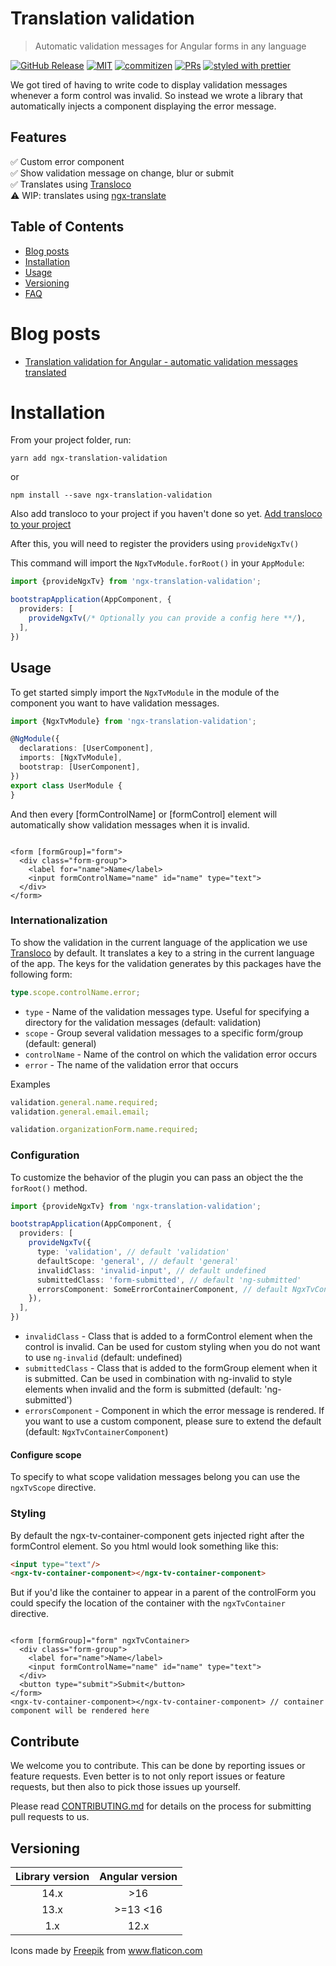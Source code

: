 # Translation validation

> Automatic validation messages for Angular forms in any language

[![GitHub Release](https://img.shields.io/github/v/release/riskchallenger/translation-validation?style=flat-square)](https://github.com/RiskChallenger/translation-validation/releases)
[![MIT](https://img.shields.io/packagist/l/doctrine/orm.svg?style=flat-square)](https://github.com/RiskChallenger/translation-validation/blob/main/LICENSE)
[![commitizen](https://img.shields.io/badge/commitizen-friendly-brightgreen.svg?style=flat-square)](https://commitizen.github.io/cz-cli/)
[![PRs](https://img.shields.io/badge/PRs-welcome-brightgreen.svg?style=flat-square)](https://github.com/RiskChallenger/translation-validation/blob/main/CONTRIBUTING.md)
[![styled with prettier](https://img.shields.io/badge/styled_with-prettier-ff69b4.svg?style=flat-square)](https://github.com/prettier/prettier)

We got tired of having to write code to display validation messages whenever a form control was invalid. 
So instead we wrote a library that automatically injects a component displaying the error message.

## Features

✅ Custom error component  
✅ Show validation message on change, blur or submit  
✅ Translates using [Transloco](https://ngneat.github.io/transloco/)  
⚠️ WIP: translates using [ngx-translate](https://github.com/ngx-translate/core)

## Table of Contents

- [Blog posts](#blog-posts)
- [Installation](#installation)
- [Usage](#usage)
- [Versioning](#versioning)
- [FAQ](#faq)

# Blog posts

- [Translation validation for Angular - automatic validation messages translated](https://dev.to/langstra/translation-validation-automatic-validation-messages-translated-17ng)

# Installation

From your project folder, run:

```shell
yarn add ngx-translation-validation
```

or

```shell
npm install --save ngx-translation-validation
```

Also add transloco to your project if you haven't done so yet. [Add transloco to your project](https://ngneat.github.io/transloco/docs/installation)

After this, you will need to register the providers using `provideNgxTv()`

This command will import the `NgxTvModule.forRoot()` in your `AppModule`:

```ts
import {provideNgxTv} from 'ngx-translation-validation';

bootstrapApplication(AppComponent, {
  providers: [
    provideNgxTv(/* Optionally you can provide a config here **/),
  ],
})
```

## Usage

To get started simply import the `NgxTvModule` in the module of the component you want to have validation messages.

```ts
import {NgxTvModule} from 'ngx-translation-validation';

@NgModule({
  declarations: [UserComponent],
  imports: [NgxTvModule],
  bootstrap: [UserComponent],
})
export class UserModule {
}
```

And then every [formControlName] or [formControl] element will automatically show validation messages when it is invalid.

```angular2html

<form [formGroup]="form">
  <div class="form-group">
    <label for="name">Name</label>
    <input formControlName="name" id="name" type="text">
  </div>
</form>
```

### Internationalization

To show the validation in the current language of the application we use [Transloco](https://ngneat.github.io/transloco/) by default. It translates a key to a string in the current language of the app. The keys for the validation generates by this packages have the following form:

```ts
type.scope.controlName.error;
```

- `type` - Name of the validation messages type. Useful for specifying a directory for the validation messages (default: validation)
- `scope` - Group several validation messages to a specific form/group (default: general)
- `controlName` - Name of the control on which the validation error occurs
- `error` - The name of the validation error that occurs

Examples

```ts
validation.general.name.required;
validation.general.email.email;

validation.organizationForm.name.required;
```

### Configuration

To customize the behavior of the plugin you can pass an object the the `forRoot()` method.

```ts
import {provideNgxTv} from 'ngx-translation-validation';

bootstrapApplication(AppComponent, {
  providers: [
    provideNgxTv({
      type: 'validation', // default 'validation'
      defaultScope: 'general', // default 'general'
      invalidClass: 'invalid-input', // default undefined
      submittedClass: 'form-submitted', // default 'ng-submitted'
      errorsComponent: SomeErrorContainerComponent, // default NgxTvContainerComponent
    }),
  ],
})
```

- `invalidClass` - Class that is added to a formControl element when the control is invalid. Can be used for custom styling when you do not want to use `ng-invalid` (default: undefined)
- `submittedClass` - Class that is added to the formGroup element when it is submitted. Can be used in combination with ng-invalid to style elements when invalid and the form is submitted (default: 'ng-submitted')
- `errorsComponent` - Component in which the error message is rendered. If you want to use a custom component, please sure to extend the default (default: `NgxTvContainerComponent`)

#### Configure scope

To specify to what scope validation messages belong you can use the `ngxTvScope` directive.

### Styling

By default the ngx-tv-container-component gets injected right after the formControl element. So you html would look something like this:

```html
<input type="text"/>
<ngx-tv-container-component></ngx-tv-container-component>
```

But if you'd like the container to appear in a parent of the controlForm you could specify the location of the container with the `ngxTvContainer` directive.

```angular2html

<form [formGroup]="form" ngxTvContainer>
  <div class="form-group">
    <label for="name">Name</label>
    <input formControlName="name" id="name" type="text">
  </div>
  <button type="submit">Submit</button>
</form>
<ngx-tv-container-component></ngx-tv-container-component> // container component will be rendered here
```

## Contribute

We welcome you to contribute. This can be done by reporting issues or feature requests. Even better is to not only report issues or feature requests, but then also to pick those issues up yourself.

Please read [CONTRIBUTING.md](./CONTRIBUTING.md) for details on the process for submitting pull requests to us.

## Versioning

| Library version | Angular version |
|:---------------:|:---------------:|
|      14.x       |       >16       |
|      13.x       |    >=13 <16     |
|       1.x       |      12.x       |

<div>Icons made by <a href="http://www.freepik.com/" title="Freepik">Freepik</a> from <a href="https://www.flaticon.com/" title="Flaticon">www.flaticon.com</a></div>
